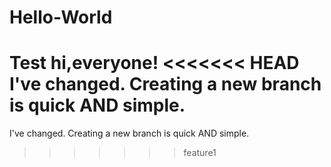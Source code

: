 # Hello-World
Test
hi,everyone!
<<<<<<< HEAD
I've changed.
Creating a new branch is quick AND simple.
=======
I've changed.
Creating a new branch is quick AND simple.
>>>>>>> feature1
